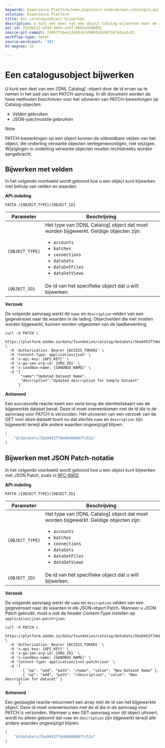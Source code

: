 ```yaml
---
keywords: Experience Platform;home;populaire onderwerpen;catalogus;api;een object bijwerken
solution: Experience Platform
title: Een catalogusobject bijwerken
description: U kunt een deel van een object Catalog bijwerken door de id ervan op te nemen in het pad van een PATCH-aanvraag. Dit document behandelt het gebruik van velden en het gebruik van JSON Patch-notatie voor het uitvoeren van PATCH-bewerkingen op Catalog-objecten.
exl-id: 315de212-bf4d-40d5-a54f-9602a26d6852
source-git-commit: 74867f56ee13430cbfd9083a916b7167a9a24c01
workflow-type: tm+mt
source-wordcount: '361'
ht-degree: 1%

---
```


# Een catalogusobject bijwerken

U kunt een deel van een [!DNL Catalog] -object door de id ervan op te nemen in het pad van een PATCH-aanvraag. In dit document worden de twee methoden beschreven voor het uitvoeren van PATCH-bewerkingen op Catalog-objecten:

* Velden gebruiken
* JSON-patchnotatie gebruiken

>[!NOTE]
>
>PATCH-bewerkingen op een object kunnen de uitbreidbare velden van het object, die onderling verwante objecten vertegenwoordigen, niet wijzigen. Wijzigingen in onderling verwante objecten moeten rechtstreeks worden aangebracht.

## Bijwerken met velden

In het volgende voorbeeld wordt getoond hoe u een object kunt bijwerken met behulp van velden en waarden.

**API-indeling**

```http
PATCH /{OBJECT_TYPE}/{OBJECT_ID}
```

| Parameter | Beschrijving |
| --- | --- |
| `{OBJECT_TYPE}` | Het type van [!DNL Catalog] object dat moet worden bijgewerkt. Geldige objecten zijn: <ul><li>`accounts`</li><li>`batches`</li><li>`connections`</li><li>`dataSets`</li><li>`dataSetFiles`</li><li>`dataSetViews`</li></ul> |
| `{OBJECT_ID}` | De id van het specifieke object dat u wilt bijwerken. |

**Verzoek**

De volgende aanvraag werkt de `name` en `description` velden van een gegevensset naar de waarden in de lading. Objectvelden die niet moeten worden bijgewerkt, kunnen worden uitgesloten van de laadbewerking.

```shell
curl -X PATCH \
  https://platform.adobe.io/data/foundation/catalog/dataSets/5ba9452f7de80400007fc52a \
  -H 'Authorization: Bearer {ACCESS_TOKEN}' \
  -H 'Content-Type: application/json' \
  -H 'x-api-key: {API_KEY}' \
  -H 'x-gw-ims-org-id: {ORG_ID}' \
  -H 'x-sandbox-name: {SANDBOX_NAME}' \
  -d '{
       "name":"Updated Dataset Name",
       "description":"Updated description for Sample Dataset"
      }'
```

**Antwoord**

Een succesvolle reactie keert een serie terug die identiteitskaart van de bijgewerkte dataset bevat. Deze id moet overeenkomen met de id die in de aanvraag voor PATCH is verzonden. Het uitvoeren van een verzoek van de GET voor deze dataset toont nu dat slechts `name` en `description` zijn bijgewerkt terwijl alle andere waarden ongewijzigd blijven.

```json
[
    "@/dataSets/5ba9452f7de80400007fc52a"
]
```

## Bijwerken met JSON Patch-notatie

In het volgende voorbeeld wordt getoond hoe u een object kunt bijwerken met JSON Patch, zoals in [RFC-6902](https://tools.ietf.org/html/rfc6902).

<!-- (Include once API fundamentals guide is published) 

For more information on JSON Patch syntax, see the [API fundamentals guide](). 

-->

**API-indeling**

```http
PATCH /{OBJECT_TYPE}/{OBJECT_ID}
```

| Parameter | Beschrijving |
| --- | --- |
| `{OBJECT_TYPE}` | Het type van [!DNL Catalog] object dat moet worden bijgewerkt. Geldige objecten zijn: <ul><li>`accounts`</li><li>`batches`</li><li>`connections`</li><li>`dataSets`</li><li>`dataSetFiles`</li><li>`dataSetViews`</li></ul> |
| `{OBJECT_ID}` | De id van het specifieke object dat u wilt bijwerken. |

**Verzoek**

De volgende aanvraag werkt de `name` en `description` velden van een gegevensset naar de waarden in elk JSON-object Patch. Wanneer u JSON Patch gebruikt, moet u ook de header Content-Type instellen op `application/json-patch+json`.

```shell
curl -X PATCH \
  https://platform.adobe.io/data/foundation/catalog/dataSets/5ba9452f7de80400007fc52a \
  -H 'Authorization: Bearer {ACCESS_TOKEN}' \
  -H 'x-api-key: {API_KEY}' \
  -H 'x-gw-ims-org-id: {ORG_ID}' \
  -H 'x-sandbox-name: {SANDBOX_NAME}' \
  -H 'Content-Type: application/json-patch+json' \
  -d '[
        { "op": "add", "path": "/name", "value": "New Dataset Name" },
        { "op": "add", "path": "/description", "value": "New description for dataset" }
      ]'
```

**Antwoord**

Een geslaagde reactie retourneert een array met de id van het bijgewerkte object. Deze id moet overeenkomen met de id die in de aanvraag voor PATCH is verzonden. Wanneer u een GET-aanvraag voor dit object uitvoert, wordt nu alleen getoond dat `name` en `description` zijn bijgewerkt terwijl alle andere waarden ongewijzigd blijven.

```json
[
    "@/dataSets/5ba9452f7de80400007fc52a"
]
```
